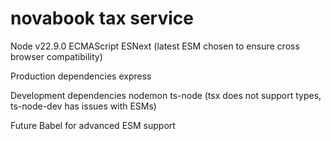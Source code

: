 # novabook tax service

Node v22.9.0
ECMAScript ESNext (latest ESM chosen to ensure cross browser compatibility)

Production dependencies
express

Development dependencies
nodemon
ts-node (tsx does not support types, ts-node-dev has issues with ESMs)

Future
Babel for advanced ESM support
